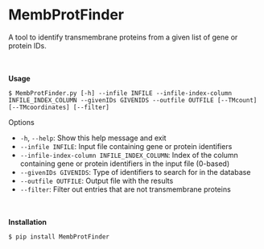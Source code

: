 # MembProtFinder
A tool to identify transmembrane proteins from a given list of gene or protein IDs.

<br></br>
**Usage**

``$ MembProtFinder.py [-h] --infile INFILE --infile-index-column INFILE_INDEX_COLUMN --givenIDs GIVENIDS --outfile OUTFILE [--TMcount] [--TMcoordinates] [--filter]``

 Options
- `-h`, `--help`: Show this help message and exit
- `--infile INFILE`: Input file containing gene or protein identifiers
- `--infile-index-column INFILE_INDEX_COLUMN`: Index of the column containing gene or protein identifiers in the input file (0-based)
- `--givenIDs GIVENIDS`: Type of identifiers to search for in the database
- `--outfile OUTFILE`: Output file with the results
- `--filter`: Filter out entries that are not transmembrane proteins

<br></br>
**Installation**

``$ pip install MembProtFinder``


